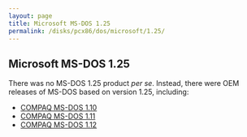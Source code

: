 ```yaml
---
layout: page
title: Microsoft MS-DOS 1.25
permalink: /disks/pcx86/dos/microsoft/1.25/
---
```


Microsoft MS-DOS 1.25
---------------------

There was no MS-DOS 1.25 product *per se*.  Instead, there were OEM releases of MS-DOS based on version 1.25,
including:

* [COMPAQ MS-DOS 1.10](/disks/pcx86/dos/compaq/1.10/)
* [COMPAQ MS-DOS 1.11](/disks/pcx86/dos/compaq/1.11/)
* [COMPAQ MS-DOS 1.12](/disks/pcx86/dos/compaq/1.12/)
